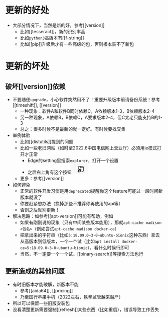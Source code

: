 # 更新的好处
- 大部分情况下，当然是新的好，参考[[version]]
  - 比如[[tesseract]]，新的识别率高
  - 比如`python3`高版本有[[f-string]]
  - 比如[[pip]]升级后才有一些高级的包，否则根本装不了新包
# 更新的坏处
## 破坏[[version]]依赖
- 不要随便`upgrade`，小心软件突然用不了！重要升级版本前请备份系统！参考[[timeshift]], [[version]]
  - 一种现象：软件A和软件B同时依赖C，A依赖版本1-3，B依赖版本2-4
  - 另一种现象，A依赖B，B依赖C，A要求版本2-4，但C太老只能支持B的1-3
  - 总之：很多时候不是最新的就一定好。有时候要找交集
- 举例体验
  - 比如[[distutils]]提到的问题
  - 比如一些老旧网站（如时至2022.6中国电信网上营业厅）必须用ie模式打开才正常
    - Edge的setting里搜索`explorer`，打开一个设置
    - 之后右上角有这个按钮![](ie-mode.png)
  - 更多：参考[[version]]
- 如何避免
  - 正常的软件开发习惯是用`deprecated`提醒你这个feature可能过一段时间新版本就没了
  - 你要赶紧想办法（换掉那些不推荐你再使用的api等）
  - 否则之后就别更新！
- 解决思路：如参考[[apt-version]]可能有帮助，例如
  - 如果有刚刚说的现象（只有中间某些版本能用），那就`apt-cache madison <包名>`（例如尝试`apt-cache madison docker-ce`）
  - 把拿出来的字符串（比如`5:18.09.0~3-0~ubuntu-bionic`这种东西）拿去从高版本到低版本，一个一个试（比如`apt install docker-ce=5:18.09.0~3-0~ubuntu-bionic`），看什么时候行即可
  - 当然，不一定要一个一个试。[[binary-search]]等搜索方法也行
## 更新造成的其他问题
- 有时旧版本才能破解，新版本不能
  - 参考[[aida64]], [[pricing]]
  - 乃至国行苹果手机（2022左右，铁拳监管越来越严）
- 所以可以保留一些旧版安装包
- 没看清楚更新需要强制[[refresh]]某些东西（比如重启），错误导致工作丢失